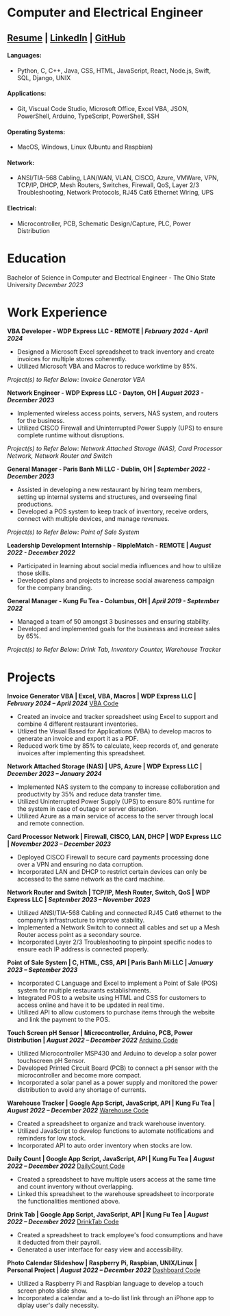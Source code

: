 # Computer and Electrical Engineer
## [Resume](/assets/pdf/Timmy_Le_Resume.pdf) | [LinkedIn](https://www.linkedin.com/in/timmy-le-7b4944159/) | [GitHub](https://github.com/TimmyLe9)

#### Languages:
  - Python, C, C++, Java, CSS, HTML, JavaScript, React, Node.js, Swift, SQL, Django, UNIX

#### Applications:
  - Git, Viscual Code Studio, Microsoft Office, Excel VBA, JSON, PowerShell, Arduino, TypeScript, PowerShell, SSH

#### Operating Systems:
  - MacOS, Windows, Linux (Ubuntu and Raspbian)

#### Network:
  - ANSI/TIA-568 Cabling, LAN/WAN, VLAN, CISCO, Azure, VMWare, VPN, TCP/IP, DHCP, Mesh Routers, Switches, Firewall, QoS, Layer 2/3 Troubleshooting, Network Protocols, RJ45 Cat6 Ethernet Wiring, UPS

#### Electrical:
  - Microcontroller, PCB, Schematic Design/Capture, PLC, Power Distribution

# Education
  Bachelor of Science in Computer and Electrical Engineer - The Ohio State University _December 2023_

# Work Experience
**VBA Developer - WDP Express LLC - REMOTE | _February 2024 - April 2024_**
  - Designed a Microsoft Excel spreadsheet to track inventory and create invoices for multiple stores coherently.
  - Utilized Microsoft VBA and Macros to reduce worktime by 85%. 

_Project(s) to Refer Below: Invoice Generator VBA_

**Network Engineer - WDP Express LLC - Dayton, OH | _August 2023 - December 2023_**
  - Implemented wireless access points, servers, NAS system, and routers for the business.
  - Utilized CISCO Firewall and Uninterrupted Power Supply (UPS) to ensure complete runtime without disruptions.

_Project(s) to Refer Below: Network Attached Storage (NAS), Card Processor Network, Network Router and Switch_

**General Manager - Paris Banh Mi LLC - Dublin, OH | _September 2022 - December 2023_**
  - Assisted in developing a new restaurant by hiring team members, setting up internal systems and structures, and overseeing final productions.
  - Developed a POS system to keep track of inventory, receive orders, connect with multiple devices, and manage revenues.

_Project(s) to Refer Below: Point of Sale System_

**Leadership Development Internship - RippleMatch - REMOTE | _August 2022 - December 2022_**
  - Participated in learning about social media influences and how to ultilize those skills.
  - Developed plans and projects to increase social awareness campaign for the company branding.

**General Manager - Kung Fu Tea - Columbus, OH | _April 2019 - September 2022_**
  - Managed a team of 50 amongst 3 businesses and ensuring stability.
  - Developed and implemented goals for the businesss and increase sales by 65%.

_Project(s) to Refer Below: Drink Tab, Inventory Counter, Warehouse Tracker_

# Projects
**Invoice Generator VBA | Excel, VBA, Macros | WDP Express LLC | _February 2024 – April 2024_** [VBA Code](https://github.com/TimmyLe9/invoice_generator)
  - Created an invoice and tracker spreadsheet using Excel to support and combine 4 different restaurant inventories.
  -	Utlized the Visual Based for Applications (VBA) to develop macros to generate an invoice and export it as a PDF.
  -	Reduced work time by 85% to calculate, keep records of, and generate invoices after implementing this spreadsheet. 

**Network Attached Storage (NAS) | UPS, Azure | WDP Express LLC	| _December 2023 – January 2024_**
  -	Implemented NAS system to the company to increase collaboration and productivity by 35% and reduce data transfer time. 
  -	Utilized Uninterrupted Power Supply (UPS) to ensure 80% runtime for the system in case of outage or server disruption. 
  -	Utilized Azure as a main service of access to the server through local and remote connection. 

**Card Processor Network | Firewall, CISCO, LAN, DHCP | WDP Express LLC | _November 2023 – December 2023_**
  -	Deployed CISCO Firewall to secure card payments processing done over a VPN and ensuring no data corruption. 
  -	Incorporated LAN and DHCP to restrict certain devices can only be accessed to the same network as the card machine. 

**Network Router and Switch | TCP/IP, Mesh Router, Switch, QoS | WDP Express LLC | _September 2023 – November 2023_**
  -	Utilized ANSI/TIA-568 Cabling and connected RJ45 Cat6 ethernet to the company’s infrastructure to improve stability.
  -	Implemented a Network Switch to connect all cables and set up a Mesh Router access point as a secondary source.
  -	Incorporated Layer 2/3 Troubleshooting to pinpoint specific nodes to ensure each IP address is connected properly.

**Point of Sale System | C, HTML, CSS, API | Paris Banh Mi LLC | _January 2023 – September 2023_**
  -	Incorporated C Language and Excel to implement a Point of Sale (POS) system for multiple restaurants establishments. 
  -	Integrated POS to a website using HTML and CSS for customers to access online and have it to be updated in real time.  
  -	Utilized API to allow customers to purchase items through the website and link the payment to the POS. 

**Touch Screen pH Sensor | Microcontroller, Arduino, PCB, Power Distribution | _August 2022 – December 2022_** [Arduino Code](https://github.com/TimmyLe9/ece4905)
  -	Utilized Microcontroller MSP430 and Arduino to develop a solar power touchscreen pH Sensor. 
  -	Developed Printed Circuit Board (PCB) to connect a pH sensor with the microcontroller and become more compact. 
  -	Incorporated a solar panel as a power supply and monitored the power distribution to avoid any shortage of currents.

**Warehouse Tracker | Google App Script, JavaScript, API | Kung Fu Tea | _August 2022 – December 2022_** [Warehouse Code](https://github.com/TimmyLe9/inventory_warehouse)
  -	Created a spreadsheet to organize and track warehouse inventory.
  -	Utilized JavaScript to develop functions to automate notifications and reminders for low stock.
  -	Incorporated API to auto order inventory when stocks are low. 

**Daily Count | Google App Script, JavaScript, API | Kung Fu Tea | _August 2022 – December 2022_** [DailyCount Code](https://github.com/TimmyLe9/inventory_dailycount)
  -	Created a spreadsheet to have multiple users access at the same time and count inventory without overlapping.
  -	Linked this spreadsheet to the warehouse spreadsheet to incorporate the functionalities mentioned above. 

**Drink Tab | Google App Script, JavaScript, API | Kung Fu Tea | _August 2022 – December 2022_** [DrinkTab Code](https://github.com/TimmyLe9/drink_tab)
  -	Created a spreadsheet to track employee's food consumptions and have it deducted from their payroll.
  -	Generated a user interface for easy view and accessibility. 

**Photo Calendar Slideshow | Raspberry Pi, Raspbian, UNIX/Linux | Personal Project | _August 2022 – December 2022_** [Dashboard Code](https://github.com/TimmyLe9/pi_dashboard)
  -	Utilized a Raspberry Pi and Raspbian language to develop a touch screen photo slide show.
  -	Incorporated a calendar and a to-do list link through an iPhone app to diplay user's daily necessity.

